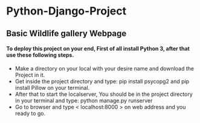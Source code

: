 # Python-Django-Project
## Basic Wildlife gallery Webpage 

#### To deploy this project on your end, First of all install Python 3, after that use these  following steps.
* Make a directory on your local with your desire name and download the Project in it.
* Get inside the project directory and type: pip install psycopg2 and pip install Pillow on your terminal.
* After that to start the localserver, You should be in the project directory in your terminal and type: python manage.py runserver
* Go to browser and type <   localhost:8000   > on web address and you ready to go.
 
 
